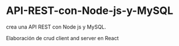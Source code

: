 # API-REST-con-Node-js-y-MySQL
crea una API REST con Node js y MySQL.

Elaboración de crud client and server en React
